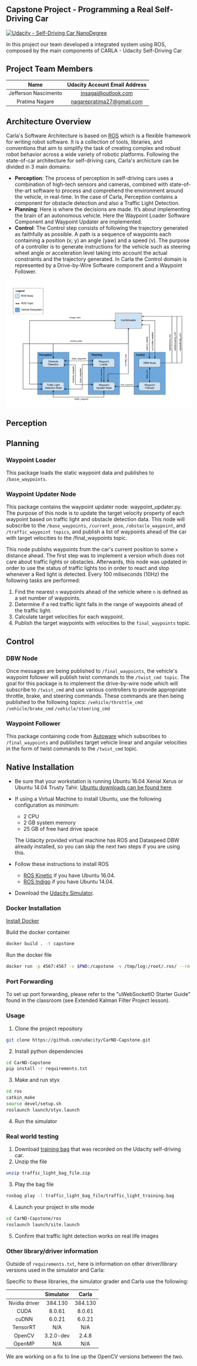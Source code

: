 ## Capstone Project - Programming a Real Self-Driving Car
[![Udacity - Self-Driving Car NanoDegree](https://s3.amazonaws.com/udacity-sdc/github/shield-carnd.svg)](http://www.udacity.com/drive)

In this project our team developed a integrated system using ROS, composed by the main components of CARLA - Udacity Self-Driving Car

## Project Team Members
|  Name                                   | Udacity Account Email Address     |
|:---------------------------------------:|:---------------------------------:|
| Jefferson Nascimento                    |   jnsagai@outlook.com             |
| Pratima Nagare                          |   nagarepratima27@gmail.com       |

[//]: # (Image References)

[image1]: ./images/final-project-ros-graph.png "Carla's System Architecture"

## Architecture Overview

Carla's Software Architecture is based on [ROS](https://www.ros.org/) which is a flexible framework for writing robot software. It is a collection of tools, libraries, and conventions that aim to simplify the task of creating complex and robust robot behavior across a wide variety of robotic platforms.
Following the state-of-car architecture for self-driving cars, Carla's archicture can be divided in 3 main domains:
 - **Perception**: The process of perception in self-driving cars uses a combination of high-tech sensors and cameras, combined with state-of-the-art software to process and comprehend the environment around the vehicle, in real-time. In the case of Carla, Perception contains a component for obstacle detection and also a Traffic Light Detection.
 - **Planning**: Here is where the decisions are made. It’s about implementing the brain of an autonomous vehicle. Here the Waypoint Loader Software Component and Waypoint Updater are implemented.
 - **Control**: The Control step consists of following the trajectory generated as faithfully as possible. A path is a sequence of waypoints each containing a position (x; y) an angle (yaw) and a speed (v). The purpose of a controller is to generate instructions for the vehicle such as steering wheel angle or acceleration level taking into account the actual constraints and the trajectory generated. In Carla the Control domain is represented by a Drive-by-Wire Software component and a Waypoint Follower.

![alt text][image1]

## Perception

## Planning
### Waypoint Loader
This package loads the static waypoint data and publishes to `/base_waypoints`.

### Waypoint Updater Node
This package contains the waypoint updater node: waypoint_updater.py. The purpose of this node is to update the target velocity property of each waypoint based on traffic light and obstacle detection data. This node will subscribe to the `/base_waypoints`, `/current_pose`, `/obstacle_waypoint`, and `/traffic_waypoint topics`, and publish a list of waypoints ahead of the car with target velocities to the /final_waypoints topic.

This node publishs waypoints from the car's current position to some `x` distance ahead.
The first step was to implement a version which does not care about traffic lights or obstacles. Afterwards, this node was updated in order to use the status of traffic lights too in order to react and stop whenever a Red light is detected.
Every 100 miliseconds (10Hz) the following tasks are performed:
1.  Find the nearest `n` waypoints ahead of the vehicle where `n` is defined as a set number of waypoints.
2.  Determine if a red traffic light falls in the range of waypoints ahead of the traffic light.
3.  Calculate target velocities for each waypoint.
4.  Publish the target waypoints with velocities to the `final_waypoints` topic.

## Control
### DBW Node ###
Once messages are being published to `/final_waypoints`, the vehicle's waypoint follower will publish twist commands to the `/twist_cmd topic`. The goal for this package is to implement the drive-by-wire node which will subscribe to `/twist_cmd` and use various controllers to provide appropriate throttle, brake, and steering commands. These commands are then being published to the following topics:
`/vehicle/throttle_cmd`
`/vehicle/brake_cmd`
`/vehicle/steering_cmd`

### Waypoint Follower ###
This package containing code from [Autoware](https://github.com/CPFL/Autoware) which subscribes to `/final_waypoints` and publishes target vehicle linear and angular velocities in the form of twist commands to the `/twist_cmd` topic.

## Native Installation

* Be sure that your workstation is running Ubuntu 16.04 Xenial Xerus or Ubuntu 14.04 Trusty Tahir. [Ubuntu downloads can be found here](https://www.ubuntu.com/download/desktop).
* If using a Virtual Machine to install Ubuntu, use the following configuration as minimum:
  * 2 CPU
  * 2 GB system memory
  * 25 GB of free hard drive space

  The Udacity provided virtual machine has ROS and Dataspeed DBW already installed, so you can skip the next two steps if you are using this.

* Follow these instructions to install ROS
  * [ROS Kinetic](http://wiki.ros.org/kinetic/Installation/Ubuntu) if you have Ubuntu 16.04.
  * [ROS Indigo](http://wiki.ros.org/indigo/Installation/Ubuntu) if you have Ubuntu 14.04.
* Download the [Udacity Simulator](https://github.com/udacity/CarND-Capstone/releases).

### Docker Installation
[Install Docker](https://docs.docker.com/engine/installation/)

Build the docker container
```bash
docker build . -t capstone
```

Run the docker file
```bash
docker run -p 4567:4567 -v $PWD:/capstone -v /tmp/log:/root/.ros/ --rm -it capstone
```

### Port Forwarding
To set up port forwarding, please refer to the "uWebSocketIO Starter Guide" found in the classroom (see Extended Kalman Filter Project lesson).

### Usage

1. Clone the project repository
```bash
git clone https://github.com/udacity/CarND-Capstone.git
```

2. Install python dependencies
```bash
cd CarND-Capstone
pip install -r requirements.txt
```
3. Make and run styx
```bash
cd ros
catkin_make
source devel/setup.sh
roslaunch launch/styx.launch
```
4. Run the simulator

### Real world testing
1. Download [training bag](https://s3-us-west-1.amazonaws.com/udacity-selfdrivingcar/traffic_light_bag_file.zip) that was recorded on the Udacity self-driving car.
2. Unzip the file
```bash
unzip traffic_light_bag_file.zip
```
3. Play the bag file
```bash
rosbag play -l traffic_light_bag_file/traffic_light_training.bag
```
4. Launch your project in site mode
```bash
cd CarND-Capstone/ros
roslaunch launch/site.launch
```
5. Confirm that traffic light detection works on real life images

### Other library/driver information
Outside of `requirements.txt`, here is information on other driver/library versions used in the simulator and Carla:

Specific to these libraries, the simulator grader and Carla use the following:

|        | Simulator | Carla  |
| :-----------: |:-------------:| :-----:|
| Nvidia driver | 384.130 | 384.130 |
| CUDA | 8.0.61 | 8.0.61 |
| cuDNN | 6.0.21 | 6.0.21 |
| TensorRT | N/A | N/A |
| OpenCV | 3.2.0-dev | 2.4.8 |
| OpenMP | N/A | N/A |

We are working on a fix to line up the OpenCV versions between the two.
